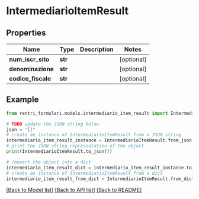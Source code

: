 # IntermediarioItemResult


## Properties

Name | Type | Description | Notes
------------ | ------------- | ------------- | -------------
**num_iscr_sito** | **str** |  | [optional] 
**denominazione** | **str** |  | [optional] 
**codice_fiscale** | **str** |  | [optional] 

## Example

```python
from rentri_formulari.models.intermediario_item_result import IntermediarioItemResult

# TODO update the JSON string below
json = "{}"
# create an instance of IntermediarioItemResult from a JSON string
intermediario_item_result_instance = IntermediarioItemResult.from_json(json)
# print the JSON string representation of the object
print(IntermediarioItemResult.to_json())

# convert the object into a dict
intermediario_item_result_dict = intermediario_item_result_instance.to_dict()
# create an instance of IntermediarioItemResult from a dict
intermediario_item_result_from_dict = IntermediarioItemResult.from_dict(intermediario_item_result_dict)
```
[[Back to Model list]](../README.md#documentation-for-models) [[Back to API list]](../README.md#documentation-for-api-endpoints) [[Back to README]](../README.md)


